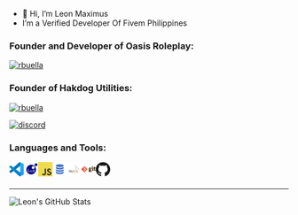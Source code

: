 - 👋 Hi, I’m Leon Maximus 
- I’m a Verified Developer Of Fivem Philippines 

### Founder and Developer of Oasis Roleplay:
[![rbuella](https://cdn.discordapp.com/attachments/924836260097454092/1019976841307639828/OASIS_ROUND_FULL_1.png?width=382&height=382)][github]

### Founder of Hakdog Utilities:
[![rbuella](https://cdn.discordapp.com/attachments/924836260097454092/1019976361118552125/Hakdog.png?width=382&height=382)][DevelopmentTeam]

[![discord](https://cdn.discordapp.com/attachments/924836260097454092/1019971228460662785/Screenshot_2251.png)][discord]


### Languages and Tools:

[<img align="left" alt="Visual Studio Code" width="26px" src="https://raw.githubusercontent.com/github/explore/80688e429a7d4ef2fca1e82350fe8e3517d3494d/topics/visual-studio-code/visual-studio-code.png" />][repos]
[<img align="left" alt="Lua" width="26px" src="https://raw.githubusercontent.com/github/explore/80688e429a7d4ef2fca1e82350fe8e3517d3494d/topics/lua/lua.png" />][repos]
[<img align="left" alt="JavaScript" width="26px" src="https://raw.githubusercontent.com/github/explore/80688e429a7d4ef2fca1e82350fe8e3517d3494d/topics/javascript/javascript.png" />][repos]
[<img align="left" alt="SQL" width="26px" src="https://raw.githubusercontent.com/github/explore/80688e429a7d4ef2fca1e82350fe8e3517d3494d/topics/sql/sql.png" />][repos]
[<img align="left" alt="MySQL" width="26px" src="https://raw.githubusercontent.com/github/explore/80688e429a7d4ef2fca1e82350fe8e3517d3494d/topics/mysql/mysql.png" />][repos]
[<img align="left" alt="Git" width="26px" src="https://raw.githubusercontent.com/github/explore/80688e429a7d4ef2fca1e82350fe8e3517d3494d/topics/git/git.png" />][repos]
[<img align="left" alt="GitHub" width="26px" src="https://raw.githubusercontent.com/github/explore/78df643247d429f6cc873026c0622819ad797942/topics/github/github.png" />][repos]

<br />
<br />

---


<img align="left" alt="Leon's GitHub Stats" src="https://github-readme-stats.vercel.app/api?username=rbuella&show_icons=true&theme=buefy&locale=en&title_color=4183c4ff&icon_color=4183c4&text_color=4183c4" />

[DevelopmentTeam]: https://discord.gg/2CKYaSYShC
[discord]: https://discordapp.com/users/742053453500645427
[repos]: https://github.com/rbuella?tab=repositories
[github]: https://github.com/rbuella


